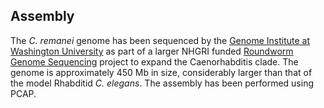 
Assembly
--------

The *C. remanei* genome has been sequenced by the [Genome Institute at
Washington University](http://genome.wustl.edu/) as part of a larger
NHGRI funded [Roundworm Genome
Sequencing](https://www.genome.gov/11007952/roundworm-genome-sequencing) project to expand the Caenorhabditis clade. The genome is approximately 450 Mb in size,
considerably larger than that of the model Rhabditid *C. elegans*. The
assembly has been performed using PCAP.


